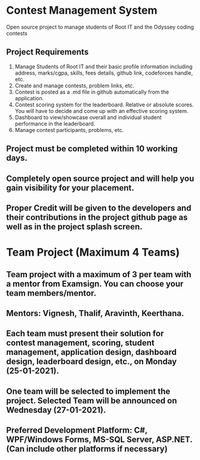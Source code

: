 # Contest Management System
Open source project to manage students of Root IT and the Odyssey coding contests

## Project Requirements

1. Manage Students of Root IT and their basic profile information including address, marks/cgpa, skills, fees details, github link, codeforces handle, etc. 
2. Create and manage contests, problem links, etc.
3. Contest is posted as a .md file in github automatically from the application. 
3. Contest scoring system for the leaderboard. Relative or absolute scores. You will have to decide and come up with an effective scoring system. 
4. Dashboard to view/showcase overall and individual student performance in the leaderboard. 
5. Manage contest participants, problems, etc. 

## Project must be completed within 10 working days. 
## Completely open source project and will help you gain visibility for your placement.
## Proper Credit will be given to the developers and their contributions in the project github page as well as in the project splash screen. 

# Team Project (Maximum 4 Teams)
## Team project with a maximum of 3 per team with a mentor from Examsign. You can choose your team members/mentor. 
## Mentors: Vignesh, Thalif, Aravinth, Keerthana. 
## Each team must present their solution for contest management, scoring, student management, application design, dashboard design, leaderboard design, etc., on Monday (25-01-2021).
## One team will be selected to implement the project. Selected Team will be announced on Wednesday (27-01-2021).

## Preferred Development Platform: C#, WPF/Windows Forms, MS-SQL Server, ASP.NET. (Can include other platforms if necessary)
